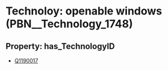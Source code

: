 # Technoloy: __openable windows__ (PBN__Technology_1748)

## Property: has_TechnologyID

* [Q1190017](Q1190017)

